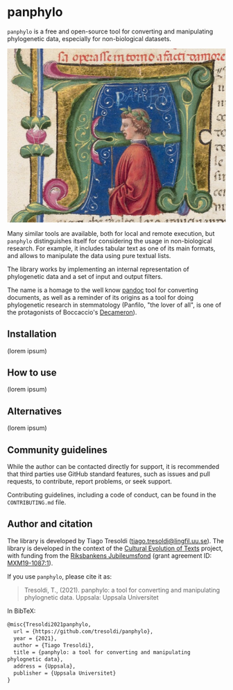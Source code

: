 # panphylo

`panphylo` is a free and open-source tool for converting and manipulating phylogenetic data, especially for non-biological datasets.

![Panfilo, from Boccaccio's *Decameron*, as pictured in Bodleian Library MS. Holkham 49, fol. 148r](panfilo.png)

Many similar tools are available, both for local and remote execution, but
`panphylo` distinguishes itself for considering the usage in
non-biological research. For example, it includes tabular text as one
of its main formats, and allows to manipulate the data using pure
textual lists.

The library works by implementing an internal representation of phylogenetic data and a set
of input and output filters.

The name is a homage to the well know [pandoc](https://pandoc.org) tool
for converting documents, as well as a reminder of its origins as a
tool for doing phylogenetic research in stemmatology (Panfilo, "the lover of all",  is one of the protagonists of Boccaccio's [Decameron](https://en.wikipedia.org/wiki/The_Decameron)).

## Installation

(lorem ipsum)

## How to use

(lorem ipsum)

## Alternatives

(lorem ipsum)

## Community guidelines

While the author can be contacted directly for support, it is recommended that
third parties use GitHub standard features, such as issues and pull requests, to
contribute, report problems, or seek support.

Contributing guidelines, including a code of conduct, can be found in the
`CONTRIBUTING.md` file.

## Author and citation

The library is developed by Tiago Tresoldi (tiago.tresoldi@lingfil.uu.se). The library is developed in the context of
the [Cultural Evolution of Texts](https://github.com/evotext/) project, with funding from the
[Riksbankens Jubileumsfond](https://www.rj.se/) (grant agreement ID:
[MXM19-1087:1](https://www.rj.se/en/anslag/2019/cultural-evolution-of-texts/)).

If you use `panphylo`, please cite it as:

> Tresoldi, T., (2021). panphylo: a tool for converting and manipulating phylognetic data. Uppsala: Uppsala Universitet

In BibTeX:

```
@misc{Tresoldi2021panphylo,
  url = {https://github.com/tresoldi/panphylo},
  year = {2021},
  author = {Tiago Tresoldi},
  title = {panphylo: a tool for converting and manipulating phylognetic data},
  address = {Uppsala},
  publisher = {Uppsala Universitet}
}
```
